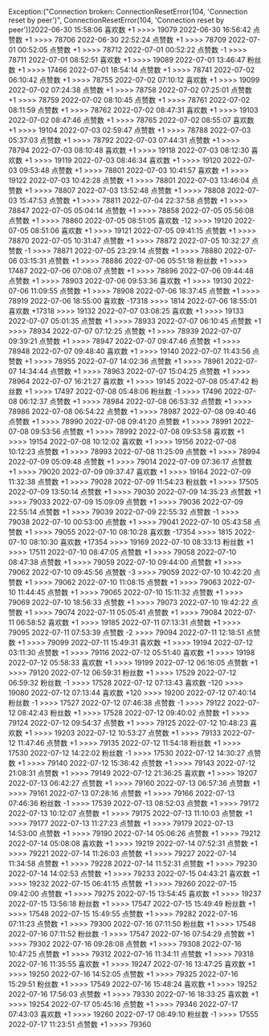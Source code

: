 Exception:("Connection broken: ConnectionResetError(104, 'Connection reset by peer')", ConnectionResetError(104, 'Connection reset by peer'))2022-06-30  15:58:06   喜欢数 +1 >>>> 19079
2022-06-30  16:56:42   点赞数 +1 >>>> 78706
2022-06-30  22:52:24   点赞数 +1 >>>> 78709
2022-07-01  00:52:05   点赞数 +1 >>>> 78712
2022-07-01  00:52:22   点赞数 -1 >>>> 78711
2022-07-01  08:52:51   喜欢数 +1 >>>> 19089
2022-07-01  13:46:47   粉丝数 +1 >>>> 17466
2022-07-01  18:54:14   点赞数 +1 >>>> 78741
2022-07-02  06:10:42   点赞数 +1 >>>> 78755
2022-07-02  07:10:12   喜欢数 +1 >>>> 19099
2022-07-02  07:24:38   点赞数 +1 >>>> 78758
2022-07-02  07:25:01   点赞数 +1 >>>> 78759
2022-07-02  08:10:45   点赞数 +1 >>>> 78761
2022-07-02  08:11:59   点赞数 +1 >>>> 78762
2022-07-02  08:47:31   喜欢数 +1 >>>> 19103
2022-07-02  08:47:46   点赞数 +1 >>>> 78765
2022-07-02  08:55:07   喜欢数 +1 >>>> 19104
2022-07-03  02:59:47   点赞数 +1 >>>> 78788
2022-07-03  05:37:03   点赞数 +1 >>>> 78792
2022-07-03  07:44:31   点赞数 +1 >>>> 78794
2022-07-03  08:10:48   喜欢数 +1 >>>> 19118
2022-07-03  08:12:30   喜欢数 +1 >>>> 19119
2022-07-03  08:46:34   喜欢数 +1 >>>> 19120
2022-07-03  09:53:48   点赞数 +1 >>>> 78801
2022-07-03  10:41:57   喜欢数 +1 >>>> 19122
2022-07-03  10:42:28   点赞数 +1 >>>> 78801
2022-07-03  13:46:04   点赞数 +1 >>>> 78807
2022-07-03  13:52:48   点赞数 +1 >>>> 78808
2022-07-03  15:47:53   点赞数 +1 >>>> 78811
2022-07-04  22:37:58   点赞数 +1 >>>> 78847
2022-07-05  05:04:14   点赞数 +1 >>>> 78858
2022-07-05  05:56:08   点赞数 +1 >>>> 78860
2022-07-05  08:51:05   喜欢数 -12 >>>> 19120
2022-07-05  08:51:06   喜欢数 +1 >>>> 19121
2022-07-05  09:41:15   点赞数 +1 >>>> 78870
2022-07-05  10:31:47   点赞数 +1 >>>> 78872
2022-07-05  10:32:27   点赞数 -1 >>>> 78871
2022-07-05  23:29:14   点赞数 +1 >>>> 78880
2022-07-06  03:15:31   点赞数 +1 >>>> 78886
2022-07-06  05:51:18   粉丝数 +1 >>>> 17487
2022-07-06  07:08:07   点赞数 +1 >>>> 78896
2022-07-06  09:44:48   点赞数 +1 >>>> 78903
2022-07-06  09:53:36   喜欢数 +1 >>>> 19130
2022-07-06  11:09:55   点赞数 +1 >>>> 78908
2022-07-06  18:37:45   点赞数 +1 >>>> 78919
2022-07-06  18:55:00   喜欢数 -17318 >>>> 1814
2022-07-06  18:55:01   喜欢数 +17318 >>>> 19132
2022-07-07  03:08:25   喜欢数 +1 >>>> 19133
2022-07-07  05:01:35   点赞数 +1 >>>> 78933
2022-07-07  06:10:45   点赞数 +1 >>>> 78934
2022-07-07  07:12:25   点赞数 +1 >>>> 78939
2022-07-07  09:39:21   点赞数 +1 >>>> 78947
2022-07-07  09:47:46   点赞数 +1 >>>> 78948
2022-07-07  09:48:40   喜欢数 +1 >>>> 19140
2022-07-07  11:43:56   点赞数 +1 >>>> 78955
2022-07-07  14:02:36   点赞数 +1 >>>> 78961
2022-07-07  14:34:44   点赞数 +1 >>>> 78963
2022-07-07  15:04:25   点赞数 +1 >>>> 78964
2022-07-07  16:21:27   喜欢数 +1 >>>> 19145
2022-07-08  05:47:42   粉丝数 +1 >>>> 17497
2022-07-08  05:48:06   粉丝数 -1 >>>> 17496
2022-07-08  06:12:37   点赞数 +1 >>>> 78984
2022-07-08  06:53:32   点赞数 +1 >>>> 78986
2022-07-08  06:54:22   点赞数 +1 >>>> 78987
2022-07-08  09:40:46   点赞数 +1 >>>> 78990
2022-07-08  09:41:20   点赞数 +1 >>>> 78991
2022-07-08  09:53:56   点赞数 +1 >>>> 78992
2022-07-08  09:53:58   喜欢数 +1 >>>> 19154
2022-07-08  10:12:02   喜欢数 +1 >>>> 19156
2022-07-08  10:12:23   点赞数 +1 >>>> 78993
2022-07-08  11:25:09   点赞数 +1 >>>> 78994
2022-07-09  05:09:48   点赞数 +1 >>>> 79014
2022-07-09  07:36:17   点赞数 +1 >>>> 79020
2022-07-09  09:37:47   喜欢数 +1 >>>> 19164
2022-07-09  11:32:38   点赞数 +1 >>>> 79028
2022-07-09  11:54:23   粉丝数 +1 >>>> 17505
2022-07-09  13:50:14   点赞数 +1 >>>> 79030
2022-07-09  14:35:23   点赞数 +1 >>>> 79033
2022-07-09  15:09:09   点赞数 +1 >>>> 79036
2022-07-09  22:55:14   点赞数 +1 >>>> 79039
2022-07-09  22:55:32   点赞数 -1 >>>> 79038
2022-07-10  00:53:00   点赞数 +1 >>>> 79041
2022-07-10  05:43:58   点赞数 +1 >>>> 79055
2022-07-10  08:10:28   喜欢数 -17354 >>>> 1815
2022-07-10  08:10:30   喜欢数 +17354 >>>> 19169
2022-07-10  08:33:13   粉丝数 +1 >>>> 17511
2022-07-10  08:47:05   点赞数 +1 >>>> 79058
2022-07-10  08:47:38   点赞数 +1 >>>> 79059
2022-07-10  09:44:00   点赞数 +1 >>>> 79062
2022-07-10  09:45:56   点赞数 -3 >>>> 79059
2022-07-10  10:42:20   点赞数 +1 >>>> 79062
2022-07-10  11:08:15   点赞数 +1 >>>> 79063
2022-07-10  11:44:45   点赞数 +1 >>>> 79065
2022-07-10  15:11:32   点赞数 +1 >>>> 79069
2022-07-10  18:56:33   点赞数 +1 >>>> 79073
2022-07-10  19:42:22   点赞数 +1 >>>> 79074
2022-07-11  05:05:41   点赞数 +1 >>>> 79084
2022-07-11  06:58:52   喜欢数 +1 >>>> 19185
2022-07-11  07:13:31   点赞数 +1 >>>> 79095
2022-07-11  07:53:39   点赞数 -2 >>>> 79094
2022-07-11  12:18:51   点赞数 +1 >>>> 79099
2022-07-11  15:49:31   喜欢数 +1 >>>> 19194
2022-07-12  03:11:30   点赞数 +1 >>>> 79116
2022-07-12  05:51:40   喜欢数 +1 >>>> 19198
2022-07-12  05:58:33   喜欢数 +1 >>>> 19199
2022-07-12  06:16:05   点赞数 +1 >>>> 79120
2022-07-12  06:59:31   粉丝数 +1 >>>> 17529
2022-07-12  06:59:32   粉丝数 -1 >>>> 17528
2022-07-12  07:13:43   喜欢数 -120 >>>> 19080
2022-07-12  07:13:44   喜欢数 +120 >>>> 19200
2022-07-12  07:40:14   粉丝数 -1 >>>> 17527
2022-07-12  07:46:38   点赞数 -1 >>>> 79122
2022-07-12  08:42:43   粉丝数 +1 >>>> 17528
2022-07-12  09:40:02   点赞数 +1 >>>> 79124
2022-07-12  09:54:37   点赞数 +1 >>>> 79125
2022-07-12  10:48:23   喜欢数 +1 >>>> 19203
2022-07-12  10:53:27   点赞数 +1 >>>> 79133
2022-07-12  11:47:46   点赞数 +1 >>>> 79135
2022-07-12  11:54:18   粉丝数 +1 >>>> 17530
2022-07-12  14:22:02   粉丝数 -1 >>>> 17530
2022-07-12  14:30:27   点赞数 +1 >>>> 79140
2022-07-12  15:36:42   点赞数 +1 >>>> 79143
2022-07-12  21:08:31   点赞数 +1 >>>> 79149
2022-07-12  21:36:25   喜欢数 +1 >>>> 19207
2022-07-13  06:42:27   点赞数 +1 >>>> 79160
2022-07-13  06:57:36   点赞数 +1 >>>> 79161
2022-07-13  07:28:16   点赞数 +1 >>>> 79166
2022-07-13  07:46:36   粉丝数 -1 >>>> 17539
2022-07-13  08:52:03   点赞数 +1 >>>> 79172
2022-07-13  10:12:07   点赞数 +1 >>>> 79175
2022-07-13  11:10:03   点赞数 +1 >>>> 79177
2022-07-13  11:27:23   点赞数 +1 >>>> 79179
2022-07-13  14:53:00   点赞数 +1 >>>> 79190
2022-07-14  05:06:26   点赞数 +1 >>>> 79212
2022-07-14  05:08:08   喜欢数 +1 >>>> 19219
2022-07-14  07:52:31   点赞数 +1 >>>> 79221
2022-07-14  11:26:03   点赞数 +1 >>>> 79227
2022-07-14  11:34:58   点赞数 +1 >>>> 79228
2022-07-14  11:52:31   点赞数 +1 >>>> 79230
2022-07-14  14:02:53   点赞数 +1 >>>> 79233
2022-07-15  04:43:21   喜欢数 +1 >>>> 19232
2022-07-15  06:41:15   点赞数 +1 >>>> 79260
2022-07-15  09:42:00   点赞数 +1 >>>> 79275
2022-07-15  13:54:45   喜欢数 +1 >>>> 19237
2022-07-15  13:56:18   粉丝数 +1 >>>> 17547
2022-07-15  15:49:49   粉丝数 +1 >>>> 17548
2022-07-15  15:49:55   点赞数 +1 >>>> 79282
2022-07-16  07:11:23   点赞数 +1 >>>> 79300
2022-07-16  07:11:50   粉丝数 +1 >>>> 17548
2022-07-16  07:11:52   粉丝数 -1 >>>> 17547
2022-07-16  07:54:29   点赞数 +1 >>>> 79302
2022-07-16  09:28:08   点赞数 +1 >>>> 79308
2022-07-16  10:47:25   点赞数 +1 >>>> 79312
2022-07-16  11:34:11   点赞数 +1 >>>> 79318
2022-07-16  11:35:55   喜欢数 +1 >>>> 19247
2022-07-16  13:47:25   喜欢数 +1 >>>> 19250
2022-07-16  14:52:05   点赞数 +1 >>>> 79325
2022-07-16  15:29:51   粉丝数 +1 >>>> 17549
2022-07-16  15:48:24   喜欢数 +1 >>>> 19252
2022-07-16  17:56:03   点赞数 +1 >>>> 79330
2022-07-16  18:33:25   喜欢数 +1 >>>> 19254
2022-07-17  05:45:16   点赞数 +1 >>>> 79346
2022-07-17  07:43:03   喜欢数 +1 >>>> 19260
2022-07-17  08:49:10   粉丝数 -1 >>>> 17555
2022-07-17  11:23:51   点赞数 +1 >>>> 79360
